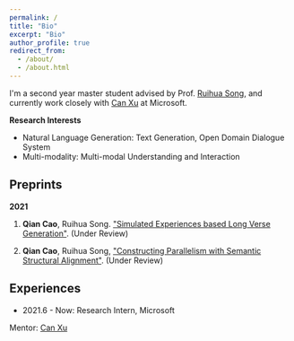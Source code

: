 ```yaml
---
permalink: /
title: "Bio"
excerpt: "Bio"
author_profile: true
redirect_from: 
  - /about/
  - /about.html
---
```


<!-- A master student at Gaoling School of Artificial Intelligence ([GSAI](http://ai.ruc.edu.cn/)), Renmin University of China ([RUC](https://www.ruc.edu.cn/)). -->

<!-- I am advised by Prof.[Ruihua Song](https://scholar.google.com.hk/citations?user=v5LctN8AAAAJ&hl=en).  -->
<!-- My research interests lie on Natural Language Generation, Dialogue System, and Multi-modality. -->

I'm a second year master student advised by Prof. [Ruihua Song](https://scholar.google.com.hk/citations?user=v5LctN8AAAAJ&hl=en), and currently work closely with [Can Xu](https://www.microsoft.com/en-us/research/people/caxu/) at Microsoft.
 <!-- STCA (Software Technology Center at Asia) NLP Group. -->

**Research Interests**

* Natural Language Generation: Text Generation, Open Domain Dialogue System
* Multi-modality: Multi-modal Understanding and Interaction

<!-- # Education
- <b>M.E.</b>, 2020 - present; <b>Renmin University of China</b>; Artificial Intelligence.
- <b>B.E.</b>, 2016 - 2020; <b>Renmin University of China</b>; Computer Science. -->


## Preprints
**2021**

1. **Qian Cao**, Ruihua Song. ["Simulated Experiences based Long Verse Generation"](). (Under Review)

2. **Qian Cao**, Ruihua Song, ["Constructing Parallelism with Semantic Structural Alignment"](). (Under Review)


## Experiences

- 2021.6 - Now: Research Intern, Microsoft  

Mentor: [Can Xu](https://www.microsoft.com/en-us/research/people/caxu/)

<!-- # Publications



# Experiences



# Blog Posts -->


